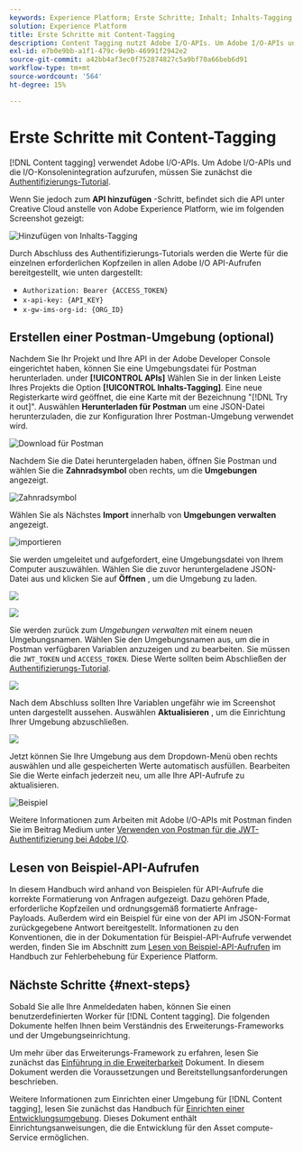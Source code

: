 ```yaml
---
keywords: Experience Platform; Erste Schritte; Inhalt; Inhalts-Tagging
solution: Experience Platform
title: Erste Schritte mit Content-Tagging
description: Content Tagging nutzt Adobe I/O-APIs. Um Adobe I/O-APIs und die I/O-Konsolenintegration aufzurufen, müssen Sie zunächst das Authentifizierungs-Tutorial abschließen.
exl-id: e7b0e9bb-a1f1-479c-9e9b-46991f2942e2
source-git-commit: a42bb4af3ec0f752874827c5a9bf70a66beb6d91
workflow-type: tm+mt
source-wordcount: '564'
ht-degree: 15%

---
```


# Erste Schritte mit Content-Tagging

[!DNL Content tagging] verwendet Adobe I/O-APIs. Um Adobe I/O-APIs und die I/O-Konsolenintegration aufzurufen, müssen Sie zunächst die [Authentifizierungs-Tutorial](https://experienceleague.adobe.com/docs/experience-platform/landing/platform-apis/api-authentication.html?lang=de).

Wenn Sie jedoch zum **API hinzufügen** -Schritt, befindet sich die API unter Creative Cloud anstelle von Adobe Experience Platform, wie im folgenden Screenshot gezeigt:

![Hinzufügen von Inhalts-Tagging](./images/add-api-updated.png)

Durch Abschluss des Authentifizierungs-Tutorials werden die Werte für die einzelnen erforderlichen Kopfzeilen in allen Adobe I/O API-Aufrufen bereitgestellt, wie unten dargestellt:

- `Authorization: Bearer {ACCESS_TOKEN}`
- `x-api-key: {API_KEY}`
- `x-gw-ims-org-id: {ORG_ID}`

## Erstellen einer Postman-Umgebung (optional)

Nachdem Sie Ihr Projekt und Ihre API in der Adobe Developer Console eingerichtet haben, können Sie eine Umgebungsdatei für Postman herunterladen. under **[!UICONTROL APIs]** Wählen Sie in der linken Leiste Ihres Projekts die Option **[!UICONTROL Inhalts-Tagging]**. Eine neue Registerkarte wird geöffnet, die eine Karte mit der Bezeichnung &quot;[!DNL Try it out]&quot;. Auswählen **Herunterladen für Postman** um eine JSON-Datei herunterzuladen, die zur Konfiguration Ihrer Postman-Umgebung verwendet wird.

![Download für Postman](./images/add-to-postman-updated.png)

Nachdem Sie die Datei heruntergeladen haben, öffnen Sie Postman und wählen Sie die **Zahnradsymbol** oben rechts, um die **Umgebungen** angezeigt.

![Zahnradsymbol](./images/select-gear-icon.png)

Wählen Sie als Nächstes **Import** innerhalb von **Umgebungen verwalten** angezeigt.

![importieren](./images/import-updated.png)

Sie werden umgeleitet und aufgefordert, eine Umgebungsdatei von Ihrem Computer auszuwählen. Wählen Sie die zuvor heruntergeladene JSON-Datei aus und klicken Sie auf **Öffnen** , um die Umgebung zu laden.

![](./images/choose-your-file.png)

![](./images/click-open.png)

Sie werden zurück zum *Umgebungen verwalten* mit einem neuen Umgebungsnamen. Wählen Sie den Umgebungsnamen aus, um die in Postman verfügbaren Variablen anzuzeigen und zu bearbeiten. Sie müssen die `JWT_TOKEN` und `ACCESS_TOKEN`. Diese Werte sollten beim Abschließen der [Authentifizierungs-Tutorial](https://experienceleague.adobe.com/docs/experience-platform/landing/platform-apis/api-authentication.html?lang=de).

![](./images/re-direct-updated.png)

Nach dem Abschluss sollten Ihre Variablen ungefähr wie im Screenshot unten dargestellt aussehen. Auswählen **Aktualisieren** , um die Einrichtung Ihrer Umgebung abzuschließen.

![](./images/final-environment-updated.png)

Jetzt können Sie Ihre Umgebung aus dem Dropdown-Menü oben rechts auswählen und alle gespeicherten Werte automatisch ausfüllen. Bearbeiten Sie die Werte einfach jederzeit neu, um alle Ihre API-Aufrufe zu aktualisieren.

![Beispiel](./images/select-environment-updated.png)

Weitere Informationen zum Arbeiten mit Adobe I/O-APIs mit Postman finden Sie im Beitrag Medium unter [Verwenden von Postman für die JWT-Authentifizierung bei Adobe I/O](https://medium.com/adobetech/using-postman-for-jwt-authentication-on-adobe-i-o-7573428ffe7f).

## Lesen von Beispiel-API-Aufrufen

In diesem Handbuch wird anhand von Beispielen für API-Aufrufe die korrekte Formatierung von Anfragen aufgezeigt. Dazu gehören Pfade, erforderliche Kopfzeilen und ordnungsgemäß formatierte Anfrage-Payloads. Außerdem wird ein Beispiel für eine von der API im JSON-Format zurückgegebene Antwort bereitgestellt. Informationen zu den Konventionen, die in der Dokumentation für Beispiel-API-Aufrufe verwendet werden, finden Sie im Abschnitt zum [Lesen von Beispiel-API-Aufrufen](../../landing/troubleshooting.md) im Handbuch zur Fehlerbehebung für Experience Platform.

## Nächste Schritte {#next-steps}

Sobald Sie alle Ihre Anmeldedaten haben, können Sie einen benutzerdefinierten Worker für [!DNL Content tagging]. Die folgenden Dokumente helfen Ihnen beim Verständnis des Erweiterungs-Frameworks und der Umgebungseinrichtung.

Um mehr über das Erweiterungs-Framework zu erfahren, lesen Sie zunächst das [Einführung in die Erweiterbarkeit](https://experienceleague.adobe.com/docs/asset-compute/using/extend/understand-extensibility.html?lang=de) Dokument. In diesem Dokument werden die Voraussetzungen und Bereitstellungsanforderungen beschrieben.

Weitere Informationen zum Einrichten einer Umgebung für [!DNL Content tagging], lesen Sie zunächst das Handbuch für [Einrichten einer Entwicklungsumgebung](https://experienceleague.adobe.com/docs/asset-compute/using/extend/setup-environment.html). Dieses Dokument enthält Einrichtungsanweisungen, die die Entwicklung für den Asset compute-Service ermöglichen.
